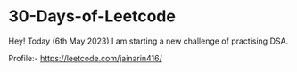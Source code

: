 # 30-Days-of-Leetcode


Hey! Today (6th May 2023) I am starting a new challenge of practising DSA.

Profile:- https://leetcode.com/jainarin416/
